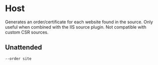 ---
---
# Host
Generates an order/certificate for each website found in the source. Only useful when combined with the IIS source plugin. Not compatible with custom CSR sources.

## Unattended
`--order site`